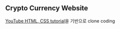 ## Crypto Currency Website

[YouTube HTML, CSS tutorial](https://www.youtube.com/watch?v=-2LtZRi6Q0s&list=PLjwm_8O3suyOwElnplQ3quKEHsOuHyP9R&index=1)을 기반으로 clone coding